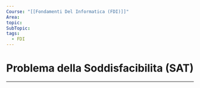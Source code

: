 ```yaml
---
Course: "[[Fondamenti Del Informatica (FDI)]]"
Area: 
topic: 
SubTopic: 
tags:
  - FDI
---
```


# Problema della Soddisfacibilita (SAT)
---
